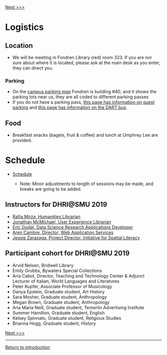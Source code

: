 [Next >>>](Slack.md)  

# Logistics

## Location

* We will be meeting in Fondren Library (red) room 323.   If you are nor sure about where it is located, please ask at the main desk as you enter, they can direct you. 

### Parking
* On the [campus parking map](https://www.smu.edu/-/media/Site/ParkNPony/Maps/2019-20-Campus-Parking-Map.pdf?la=en) Fondren is building #40, and it shows the parking lots near us, they are all coded to different parking passes
* If you do not have a parking pass, [this page has information on guest parking](https://www.smu.edu/BusinessFinance/CampusServices/ParkingAndIDCardServices/parkingservices/Event-and-Guest-Parking) 
and [this page has information on the DART bus](https://www.smu.edu/BusinessFinance/CampusServices/ParkingAndIDCardServices/Information/ParkingAlternatives).

## Food 
* Breakfast snacks (bagels, fruit & coffee) and lunch at Umphrey Lee are provided. 

# Schedule

 * [Schedule](https://github.com/DHRISMU/intro/blob/master/DHRIschedule.pdf)

    * Note: Minor adjustments to length of sessions may be made, and breaks are going to be added.
 
## Instructors for DHRI@SMU 2019
* [Rafia Mirza, Humanities Librarian](http://guides.smu.edu/prf.php?account_id=142826)
* [Jonathan McMichael, User Experience Librarian](http://guides.smu.edu/prf.php?account_id=104877)
* [Eric Godat, Data Science Research Applications Developer](https://www.smu.edu/OIT/research)
* [Aren Cambre, Director, Web Application Services](https://www.smu.edu/OIT/research)
* [Jessie Zarazaga, Project Director, Initiative for Spatial Literacy](https://www.smu.edu/libraries/fondren/services/gis)

## Participant cohort for DHRI@SMU 2019
* Arvid Nelsen, Bridwell Library
* Emily Grubbs, Bywaters Special Collections 
* Aria Cabot, Director, Teaching and Technology Center & Adjunct Lecturer of Italian, World Languages and Literatures
* Peter	Kupfer, Associate Professor of Musicology
* Danya Epstein, Graduate student, Art History	
* Sara Mosher, Graduate student, Anthropology
* Megan Brown, Graduate student, Anthropology	
* Ana Maria Neill, Graduate student, Temerlin Advertising Institute	
* Summer Hamilton, Graduate student, English
* Kelsey Spinnato, Graduate student, Religious Studies
* Brianna Hogg, Graduate student, History


[Next >>>](Slack.md)  

-----
[Return to introduction](https://github.com/DHRISMU/intro)

